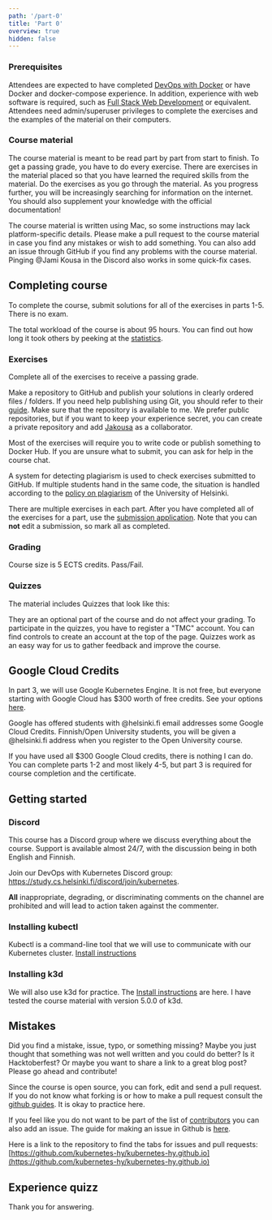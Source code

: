 ```yaml
---
path: '/part-0'
title: 'Part 0'
overview: true
hidden: false
---
```


### Prerequisites ###

Attendees are expected to have completed [DevOps with Docker](https://devopswithdocker.com) or have Docker and docker-compose experience.
In addition, experience with web software is required, such as [Full Stack Web Development](https://fullstackopen.com/en/) or equivalent.
Attendees need admin/superuser privileges to complete the exercises and the examples of the material on their computers.

### Course material ###

The course material is meant to be read part by part from start to finish. To get a passing grade, you have to do every exercise. There are exercises in the material placed so that you have learned the required skills from the material. Do the exercises as you go through the material. As you progress further, you will be increasingly searching for information on the internet. You should also supplement your knowledge with the official documentation!

The course material is written using Mac, so some instructions may lack platform-specific details. Please make a pull request to the course material in case you find any mistakes or wish to add something. You can also add an issue through GitHub if you find any problems with the course material. Pinging @Jami Kousa in the Discord also works in some quick-fix cases.

## Completing course ##

To complete the course, submit solutions for all of the exercises in parts 1-5. There is no exam.

The total workload of the course is about 95 hours. You can find out how long it took others by peeking at the [statistics](https://studies.cs.helsinki.fi/stats/courses/kubernetes2020).

### Exercises ###

Complete all of the exercises to receive a passing grade.

Make a repository to GitHub and publish your solutions in clearly ordered files / folders. If you need help publishing using Git, you should refer to their [guide](https://guides.github.com/activities/hello-world/). Make sure that the repository is available to me. We prefer public repositories, but if you want to keep your experience secret, you can create a private repository and add [Jakousa](https://github.com/Jakousa) as a collaborator.

Most of the exercises will require you to write code or publish something to Docker Hub. If you are unsure what to submit, you can ask for help in the course chat.

A system for detecting plagiarism is used to check exercises submitted to GitHub. If multiple students hand in the same code, the situation is handled according to the [policy on plagiarism](https://studies.helsinki.fi/instructions/article/what-cheating-and-plagiarism) of the University of Helsinki.

There are multiple exercises in each part. After you have completed all of the exercises for a part, use the [submission application](https://studies.cs.helsinki.fi/stats/courses/kubernetes2020). Note that you can **not** edit a submission, so mark all as completed.

### Grading ###

Course size is 5 ECTS credits. Pass/Fail.

### Quizzes ###

The material includes Quizzes that look like this:

<quiz id="467fa274-1e29-4a46-b7ea-c9238fe1612c"></quiz>

They are an optional part of the course and do not affect your grading. To participate in the quizzes, you have to register a "TMC" account. You can find controls to create an account at the top of the page. Quizzes work as an easy way for us to gather feedback and improve the course.

## Google Cloud Credits ##

In part 3, we will use Google Kubernetes Engine. It is not free, but everyone starting with Google Cloud has $300 worth of free credits. See your options [here](https://cloud.google.com/free).

Google has offered students with @helsinki.fi email addresses some Google Cloud Credits. Finnish/Open University students, you will be given a @helsinki.fi address when you register to the Open University course.

If you have used all $300 Google Cloud credits, there is nothing I can do. You can complete parts 1-2 and most likely 4-5, but part 3 is required for course completion and the certificate.

## Getting started ##

### Discord ###

This course has a Discord group where we discuss everything about the course. Support is available almost 24/7, with the discussion being in both English and Finnish.

Join our DevOps with Kubernetes Discord group: <https://study.cs.helsinki.fi/discord/join/kubernetes>.

**All** inappropriate, degrading, or discriminating comments on the channel are prohibited and will lead to action taken against the commenter.

### Installing kubectl ###

Kubectl is a command-line tool that we will use to communicate with our Kubernetes cluster. [Install instructions](https://kubernetes.io/docs/tasks/tools/install-kubectl/)

### Installing k3d ###

We will also use k3d for practice. The [Install instructions](https://github.com/rancher/k3d#get) are here. I have tested the course material with version 5.0.0 of k3d.

## Mistakes ##

Did you find a mistake, issue, typo, or something missing? Maybe you just thought that something was not well written and you could do better? Is it Hacktoberfest? Or maybe you want to share a link to a great blog post? Please go ahead and contribute!

Since the course is open source, you can fork, edit and send a pull request. If you do not know what forking is or how to make a pull request consult the [github guides](https://guides.github.com/activities/hello-world/). It is okay to practice here.

If you feel like you do not want to be part of the list of [contributors](https://github.com/kubernetes-hy/kubernetes-hy.github.io/graphs/contributors) you can also add an issue. The guide for making an issue in Github is [here](https://help.github.com/en/articles/creating-an-issue).

Here is a link to the repository to find the tabs for issues and pull requests: [https://github.com/kubernetes-hy/kubernetes-hy.github.io](https://github.com/kubernetes-hy/kubernetes-hy.github.io)

## Experience quizz ##

Thank you for answering.

<quiz id="b728269b-89d0-4a37-a163-fd882c3059ba" /></quiz>

<quiz id="455d9346-9b79-4a01-8bf8-aca584c383b6" /></quiz>
